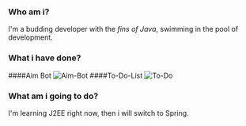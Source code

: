 ### Who am i?
I'm a budding developer with the *fins of Java*, swimming in the pool of development.
### What i have done?
####Aim Bot
![Aim-Bot](https://github.com/knighthead-house007/knighthead-house007/blob/main/Aim-Bot.png)
####To-Do-List
![To-Do](https://github.com/knighthead-house007/knighthead-house007/blob/main/To-Do-List.png)
### What am i going to do?
I'm learning J2EE right now, then i will switch to Spring.
